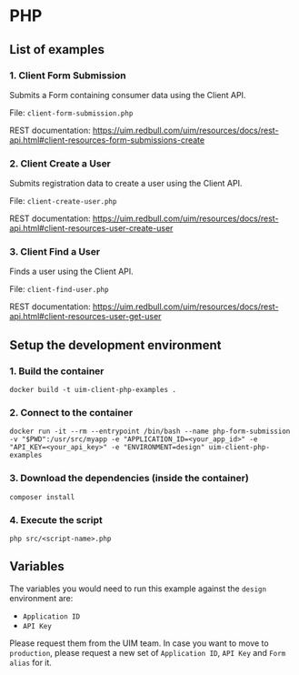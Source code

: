 # PHP

## List of examples

### 1. Client Form Submission
Submits a Form containing consumer data using the Client API.

File: `client-form-submission.php`

REST documentation: https://uim.redbull.com/uim/resources/docs/rest-api.html#client-resources-form-submissions-create

### 2. Client Create a User
Submits registration data to create a user using the Client API.

File: `client-create-user.php`

REST documentation: https://uim.redbull.com/uim/resources/docs/rest-api.html#client-resources-user-create-user

### 3. Client Find a User
Finds a user using the Client API.

File: `client-find-user.php`

REST documentation: https://uim.redbull.com/uim/resources/docs/rest-api.html#client-resources-user-get-user

## Setup the development environment
### 1. Build the container
`docker build -t uim-client-php-examples .`
 
### 2. Connect to the container
`docker run -it --rm --entrypoint /bin/bash --name php-form-submission -v "$PWD":/usr/src/myapp -e "APPLICATION_ID=<your_app_id>" -e "API_KEY=<your_api_key>" -e "ENVIRONMENT=design" uim-client-php-examples`

### 3. Download the dependencies (inside the container)
`composer install`
 
### 4. Execute the script
`php src/<script-name>.php`

## Variables

The variables you would need to run this example against the `design` environment are:
* `Application ID`
* `API Key`

Please request them from the UIM team. In case you want to move to `production`, please request a new set of `Application ID`, `API Key` and `Form alias` for it.
